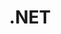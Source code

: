 ---
publishDate: 2023-06-06T00:00:00Z
title: .NET
description: .NET je robusten in prilagodljiv framework za razvoj programske opreme, ki ga je razvil Microsoft. Zasnovan je za ustvarjanje različnih vrst aplikacij, vključno z namiznimi, spletnimi, mobilnimi in oblak baziranimi. .NET omogoča hitro in zanesljivo razvijanje aplikacij s svojo bogato knjižnico razredov, močno podporo za več jezikov, odprtokodno skupnostjo ter enostavno integracijo z drugimi tehnologijami.
excerpt: .NET je robusten in prilagodljiv framework za razvoj programske opreme, ki ga je razvil Microsoft
image: ~/assets/images/dotnet-icon-1.jpg
category: Tutorials
tags:
  - astro
  - tailwind css
  - front-end
canonical: https://astrowind.vercel.app/astrowind-template-in-depth
---